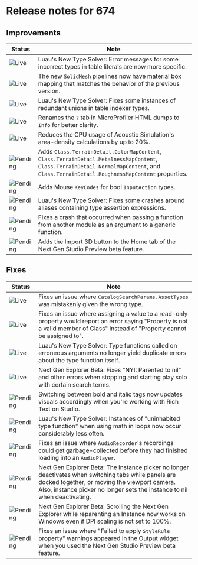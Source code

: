 # Release notes for 674

## Improvements

| Status | Note |
|--------|------|
| ![Live](https://img.shields.io/badge/Live-009E57?style=flat)  | Luau's New Type Solver: Error messages for some incorrect types in table literals are now more specific. |
| ![Live](https://img.shields.io/badge/Live-009E57?style=flat)  | The new <code>SolidMesh</code> pipelines now have material box mapping that matches the behavior of the previous version. |
| ![Live](https://img.shields.io/badge/Live-009E57?style=flat)  | Luau's New Type Solver: Fixes some instances of redundant unions in table indexer types. |
| ![Live](https://img.shields.io/badge/Live-009E57?style=flat)  | Renames the <code>?</code> tab in MicroProfiler HTML dumps to <code>Info</code> for better clarity. |
| ![Live](https://img.shields.io/badge/Live-009E57?style=flat)  | Reduces the CPU usage of Acoustic Simulation's area-density calculations by up to 20%. |
| ![Pending](https://img.shields.io/badge/Pending-DEA517?style=flat)  | Adds <code>Class.TerrainDetail.ColorMapContent</code>, <code>Class.TerrainDetail.MetalnessMapContent</code>, <code>Class.TerrainDetail.NormalMapContent</code>, and <code>Class.TerrainDetail.RoughnessMapContent</code> properties. |
| ![Pending](https://img.shields.io/badge/Pending-DEA517?style=flat)  | Adds Mouse <code>KeyCodes</code> for bool <code>InputAction</code> types. |
| ![Pending](https://img.shields.io/badge/Pending-DEA517?style=flat)  | Luau's New Type Solver: Fixes some crashes around aliases containing type assertion expressions. |
| ![Pending](https://img.shields.io/badge/Pending-DEA517?style=flat)  | Fixes a crash that occurred when passing a function from another module as an argument to a generic function. |
| ![Pending](https://img.shields.io/badge/Pending-DEA517?style=flat)  | Adds the Import 3D button to the Home tab of the Next Gen Studio Preview beta feature. |
## Fixes

| Status | Note |
|--------|------|
| ![Live](https://img.shields.io/badge/Live-009E57?style=flat)  | Fixes an issue where <code>CatalogSearchParams.AssetTypes</code> was mistakenly given the wrong type. |
| ![Live](https://img.shields.io/badge/Live-009E57?style=flat)  | Fixes an issue where assigning a value to a read-only property would report an error saying "Property is not a valid member of Class" instead of "Property cannot be assigned to". |
| ![Live](https://img.shields.io/badge/Live-009E57?style=flat)  | Luau's New Type Solver: Type functions called on erroneous arguments no longer yield duplicate errors about the type function itself. |
| ![Live](https://img.shields.io/badge/Live-009E57?style=flat)  | Next Gen Explorer Beta: Fixes "NYI: Parented to nil" and other errors when stopping and starting play solo with certain search terms. |
| ![Pending](https://img.shields.io/badge/Pending-DEA517?style=flat)  | Switching between bold and italic tags now updates visuals accordingly when you're working with Rich Text on Studio. |
| ![Pending](https://img.shields.io/badge/Pending-DEA517?style=flat)  | Luau's New Type Solver: Instances of "uninhabited type function" when using math in loops now occur considerably less often. |
| ![Pending](https://img.shields.io/badge/Pending-DEA517?style=flat)  | Fixes an issue where <code>AudioRecorder</code>'s recordings could get garbage-collected before they had finished loading into an <code>AudioPlayer</code>. |
| ![Pending](https://img.shields.io/badge/Pending-DEA517?style=flat)  | Next Gen Explorer Beta: The instance picker no longer deactivates when switching tabs while panels are docked together, or moving the viewport camera. Also, instance picker no longer sets the instance to nil when deactivating. |
| ![Pending](https://img.shields.io/badge/Pending-DEA517?style=flat)  | Next Gen Explorer Beta: Scrolling the Next Gen Explorer while reparenting an Instance now works on Windows even if DPI scaling is not set to 100%. |
| ![Pending](https://img.shields.io/badge/Pending-DEA517?style=flat)  | Fixes an issue where "Failed to apply <code>StyleRule</code> property" warnings appeared in the Output widget when you used the Next Gen Studio Preview beta feature. |
